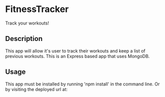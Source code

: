 # FitnessTracker
Track your workouts! 

## Description
This app will allow it's user to track their workouts and keep a list of previous workouts. This is an Express based app that uses MongoDB. 

## Usage
This app must be installed by running 'npm install' in the command line. 
Or by visiting the deployed url at: 



